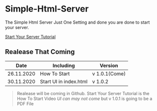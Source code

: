 # Simple-Html-Server
The Simple Html Server Just One Setting and done you are done to start your server.

[Start Your Server Tutorial](https://youtu.be/sKnVNtQiLz0)


## Realease That Coming

| Date | Including|Version|
|--|--|--|
|26.11.2020|How To Start|v 1.0.1(Come)|
|30.11.2020|Start UI in index.html|v 1.0.2|

>Realease will be coming in Github.
>Start Your Server Tutorial is the How To Start Video  *UI can may not come* but v 1.0.1 is going to be a PDF File
